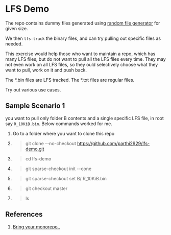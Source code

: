 # LFS Demo 

The repo contains dummy files generated using [random file generator](https://myjob.page/tools/random-file-generator) for given size. 

We then `lfs-track` the binary files, and can try pulling out specific files as needed.  

This exercise would help those who want to maintain a repo, which has many LFS files, but do not want to pull all the LFS files every time. They may not even work on all LFS files, so they ould selectively choose what they want to pull, work on it and push back. 

The *.bin files are LFS tracked. The *.txt files are regular files.  

Try out various use cases. 

## Sample Scenario 1
you want to pull  only folder B contents and a single specific LFS file, in root say `R_10KiB.bin`. Below commands worked for me.  

1. Go to a folder where you want to clone this repo
1. > git clone --no-checkout https://github.com/parthi2929/lfs-demo.git
1. > cd lfs-demo
1. > git sparse-checkout init --cone
1. > git sparse-checkout set B/ R_10KiB.bin
1. > git checkout master
1. > ls  



## References 
1. [Bring your monorepo..](https://github.blog/open-source/git/bring-your-monorepo-down-to-size-with-sparse-checkout/)

